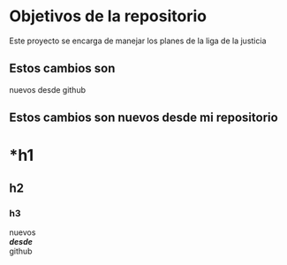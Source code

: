 # Objetivos de la repositorio

Este proyecto se encarga de manejar los planes de la liga de la justicia


## Estos cambios son  
   nuevos desde github
## Estos cambios son nuevos desde mi repositorio

# *h1
## h2
### h3


nuevos  
_**desde**_   
github
